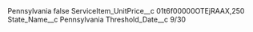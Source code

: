 <?xml version="1.0" encoding="UTF-8"?>
<CustomMetadata xmlns="http://soap.sforce.com/2006/04/metadata" xmlns:xsi="http://www.w3.org/2001/XMLSchema-instance" xmlns:xsd="http://www.w3.org/2001/XMLSchema">
    <label>Pennsylvania</label>
    <protected>false</protected>
    <values>
        <field>ServiceItem_UnitPrice__c</field>
        <value xsi:type="xsd:string">01t6f00000OTEjRAAX,250</value>
    </values>
    <values>
        <field>State_Name__c</field>
        <value xsi:type="xsd:string">Pennsylvania</value>
    </values>
    <values>
        <field>Threshold_Date__c</field>
        <value xsi:type="xsd:string">9/30</value>
    </values>
</CustomMetadata>
